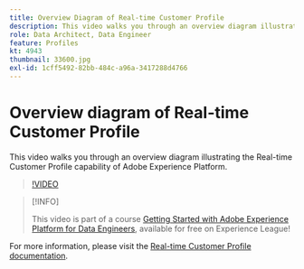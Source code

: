 ```yaml
---
title: Overview Diagram of Real-time Customer Profile
description: This video walks you through an overview diagram illustrating the Real-time Customer Profile capability of Adobe Experience Platform.
role: Data Architect, Data Engineer
feature: Profiles
kt: 4943
thumbnail: 33600.jpg
exl-id: 1cff5492-82bb-484c-a96a-3417288d4766
---
```

# Overview diagram of Real-time Customer Profile

This video walks you through an overview diagram illustrating the Real-time Customer Profile capability of Adobe Experience Platform.

>[!VIDEO](https://video.tv.adobe.com/v/33600?quality=12&learn=on)

>[!INFO]
>
> This video is part of a course [Getting Started with Adobe Experience Platform for Data Engineers](https://experienceleague.adobe.com/?recommended=ExperiencePlatform-D-1-2020.2), available for free on Experience League!

For  more information, please visit the [Real-time Customer Profile documentation](https://experienceleague.adobe.com/docs/experience-platform/profile/home.html).

